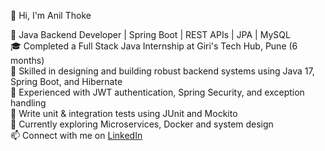 👋 Hi, I'm Anil Thoke

🔧 Java Backend Developer | Spring Boot | REST APIs | JPA | MySQL  
🎓 Completed a Full Stack Java Internship at Giri's Tech Hub, Pune (6 months)  
🚀 Skilled in designing and building robust backend systems using Java 17, Spring Boot, and Hibernate  
🔐 Experienced with JWT authentication, Spring Security, and exception handling  
🧪 Write unit & integration tests using JUnit and Mockito  
🌱 Currently exploring Microservices, Docker and system design  
📫 Connect with me on [LinkedIn](https://www.linkedin.com/in/thoke-anil)
